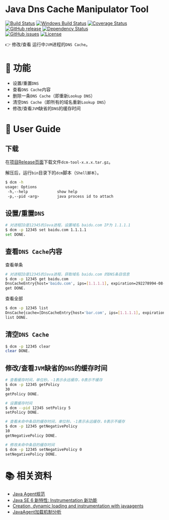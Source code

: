 Java Dns Cache Manipulator Tool
=================================

[![Build Status](https://travis-ci.org/alibaba/java-dns-cache-manipulator.svg?branch=v1.4.0)](https://travis-ci.org/alibaba/java-dns-cache-manipulator)
[![Windows Build Status](https://img.shields.io/appveyor/ci/oldratlee/java-dns-cache-manipulator/v1.4.0.svg?label=windows%20build)](https://ci.appveyor.com/project/oldratlee/java-dns-cache-manipulator)
[![Coverage Status](https://coveralls.io/repos/alibaba/java-dns-cache-manipulator/badge.svg?branch=v1.4.0)](https://coveralls.io/r/alibaba/java-dns-cache-manipulator?branch=v1.4.0)  
[![GitHub release](https://img.shields.io/github/release/alibaba/java-dns-cache-manipulator.svg)](https://github.com/alibaba/java-dns-cache-manipulator/releases)
[![Dependency Status](https://www.versioneye.com/user/projects/553a2f981d2989f7ee0000a7/badge.svg?style=flat)](https://www.versioneye.com/user/projects/553a2f981d2989f7ee0000a7)  
[![GitHub issues](https://img.shields.io/github/issues/alibaba/java-dns-cache-manipulator.svg)](https://github.com/alibaba/java-dns-cache-manipulator/issues)
[![License](https://img.shields.io/badge/license-Apache%202-4EB1BA.svg)](https://www.apache.org/licenses/LICENSE-2.0.html)

:point_right: 修改/查看 运行中`JVM`进程的`DNS Cache`。

:wrench: 功能
=================================

- 设置/重置`DNS`
- 查看`DNS Cache`内容
- 删除一条`DNS Cache`（即重新`Lookup DNS`）
- 清空`DNS Cache`（即所有的域名重新`Lookup DNS`）
- 修改/查看`JVM`缺省的`DNS`的缓存时间

:busts_in_silhouette: User Guide
=================================

下载
----------

在[项目Release页面](https://github.com/alibaba/java-dns-cache-manipulator/releases)下载文件`dcm-tool-x.x.x.tar.gz`。

解压后，运行`bin`目录下的`dcm`脚本（`Shell脚本`）。

```bash
$ dcm -h
usage: Options
 -h,--help             show help
 -p,--pid <arg>        java process id to attach
```

设置/重置`DNS`
---------------

```bash
# 对进程ID是12345的Java进程，设置域名 baidu.com IP为 1.1.1.1
$ dcm -p 12345 set baidu.com 1.1.1.1
set DONE.
```

查看`DNS Cache`内容
---------------

查看单条

```bash
# 对进程ID是12345的Java进程，获取域名 baidu.com 的DNS条目信息
$ dcm -p 12345 get baidu.com
DnsCacheEntry{host='baidu.com', ips=[1.1.1.1], expiration=292278994-08-17 15:12:55.807+0800}
get DONE.
```

查看全部

```bash
$ dcm -p 12345 list
DnsCache{cache=[DnsCacheEntry{host='bar.com', ips=[1.1.1.1], expiration=292278994-08-17 15:12:55.807+0800}, DnsCacheEntry{host='foo.com', ips=[1.1.1.1], expiration=292278994-08-17 15:12:55.807+0800}, DnsCacheEntry{host='baidu.com', ips=[180.149.132.47, 123.125.114.144, 220.181.57.217], expiration=2015-06-03 17:49:42.077+0800}], negativeCache=[]}
list DONE.
```

清空`DNS Cache`
---------------

```bash
$ dcm -p 12345 clear
clear DONE.
```

修改/查看`JVM`缺省的`DNS`的缓存时间
---------------

```bash
# 查看缓存时间，单位秒。-1表示永远缓存，0表示不缓存
$ dcm -p 12345 getPolicy
30
getPolicy DONE.

# 设置缓存时间
$ dcm --pid 12345 setPolicy 5
setPolicy DONE.

# 查看未命中条目的缓存时间，单位秒。-1表示永远缓存，0表示不缓存
$ dcm -p 12345 getNegativePolicy
10
getNegativePolicy DONE.

# 修改未命中条目的缓存时间
$ dcm -p 12345 setNegativePolicy 0
setNegativePolicy DONE.
```

:books: 相关资料
=================================

* [Java Agent规范](http://docs.oracle.com/javase/7/docs/api/java/lang/instrument/package-summary.html)
* [Java SE 6 新特性: Instrumentation 新功能](http://www.ibm.com/developerworks/cn/java/j-lo-jse61/)
* [Creation, dynamic loading and instrumentation with javaagents](http://dhruba.name/2010/02/07/creation-dynamic-loading-and-instrumentation-with-javaagents/)
* [JavaAgent加载机制分析](http://nijiaben.iteye.com/blog/1847212)
